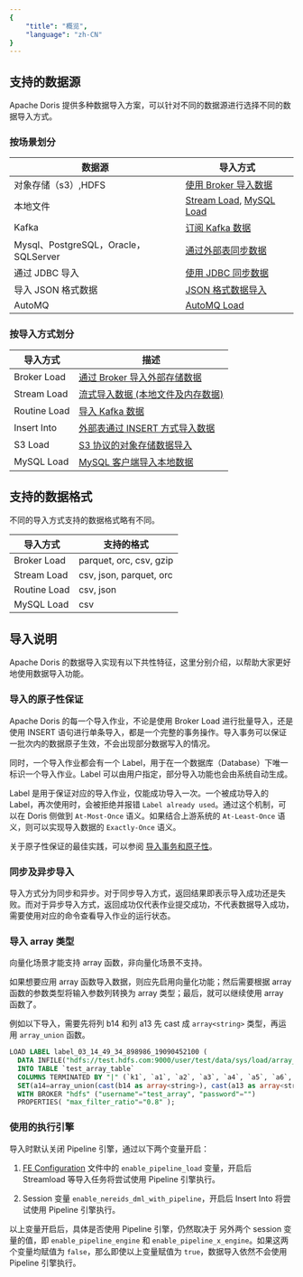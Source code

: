 ```yaml
---
{
    "title": "概览",
    "language": "zh-CN"
}
---
```


<!-- 
Licensed to the Apache Software Foundation (ASF) under one
or more contributor license agreements.  See the NOTICE file
distributed with this work for additional information
regarding copyright ownership.  The ASF licenses this file
to you under the Apache License, Version 2.0 (the
"License"); you may not use this file except in compliance
with the License.  You may obtain a copy of the License at

  http://www.apache.org/licenses/LICENSE-2.0

Unless required by applicable law or agreed to in writing,
software distributed under the License is distributed on an
"AS IS" BASIS, WITHOUT WARRANTIES OR CONDITIONS OF ANY
KIND, either express or implied.  See the License for the
specific language governing permissions and limitations
under the License.
-->



## 支持的数据源

Apache Doris 提供多种数据导入方案，可以针对不同的数据源进行选择不同的数据导入方式。

### 按场景划分

| 数据源                               | 导入方式                                                     |
| ------------------------------------ | ------------------------------------------------------------ |
| 对象存储（s3）,HDFS                  | [使用 Broker 导入数据](./broker-load-manual) |
| 本地文件                             | [Stream Load](./stream-load-manual), [MySQL Load](./mysql-load-manual)         |
| Kafka                                | [订阅 Kafka 数据](./routine-load-manual)             |
| Mysql、PostgreSQL，Oracle，SQLServer | [通过外部表同步数据](./insert-into-manual) |
| 通过 JDBC 导入                         | [使用 JDBC 同步数据](../../lakehouse/database/jdbc)           |
| 导入 JSON 格式数据                     | [JSON 格式数据导入](./load-json-format)       |
| AutoMQ                            | [AutoMQ Load](../../ecosystem/automq-load.md)            |

### 按导入方式划分

| 导入方式 | 描述                                                     |
| ------------ | ------------------------------------------------------------ |
| Broker Load  | [通过 Broker 导入外部存储数据](./broker-load-manual) |
| Stream Load  | [流式导入数据 (本地文件及内存数据)](./stream-load-manual) |
| Routine Load | [导入 Kafka 数据](./routine-load-manual)       |
| Insert Into  | [外部表通过 INSERT 方式导入数据](./insert-into-manual) |
| S3 Load      | [S3 协议的对象存储数据导入](./broker-load-manual#s3-load) |
| MySQL Load   | [MySQL 客户端导入本地数据](./mysql-load-manual) |

## 支持的数据格式

不同的导入方式支持的数据格式略有不同。

| 导入方式     | 支持的格式                |
| ------------ | ----------------------- |
| Broker Load  | parquet, orc, csv, gzip |
| Stream Load  | csv, json, parquet, orc |
| Routine Load | csv, json               |
| MySQL Load   | csv                    |

## 导入说明

Apache Doris 的数据导入实现有以下共性特征，这里分别介绍，以帮助大家更好地使用数据导入功能。

### 导入的原子性保证

Apache Doris 的每一个导入作业，不论是使用 Broker Load 进行批量导入，还是使用 INSERT 语句进行单条导入，都是一个完整的事务操作。导入事务可以保证一批次内的数据原子生效，不会出现部分数据写入的情况。

同时，一个导入作业都会有一个 Label，用于在一个数据库（Database）下唯一标识一个导入作业。Label 可以由用户指定，部分导入功能也会由系统自动生成。

Label 是用于保证对应的导入作业，仅能成功导入一次。一个被成功导入的 Label，再次使用时，会被拒绝并报错 `Label already used`。通过这个机制，可以在 Doris 侧做到 `At-Most-Once` 语义。如果结合上游系统的 `At-Least-Once` 语义，则可以实现导入数据的 `Exactly-Once` 语义。

关于原子性保证的最佳实践，可以参阅 [导入事务和原子性](https://doris.apache.org/zh-CN/docs/data-operate/import/load-atomicity/)。

### 同步及异步导入

导入方式分为同步和异步。对于同步导入方式，返回结果即表示导入成功还是失败。而对于异步导入方式，返回成功仅代表作业提交成功，不代表数据导入成功，需要使用对应的命令查看导入作业的运行状态。

### 导入 array 类型

向量化场景才能支持 array 函数，非向量化场景不支持。

如果想要应用 array 函数导入数据，则应先启用向量化功能；然后需要根据 array 函数的参数类型将输入参数列转换为 array 类型；最后，就可以继续使用 array 函数了。

例如以下导入，需要先将列 b14 和列 a13 先 cast 成 `array<string>` 类型，再运用 `array_union` 函数。

```sql
LOAD LABEL label_03_14_49_34_898986_19090452100 ( 
  DATA INFILE("hdfs://test.hdfs.com:9000/user/test/data/sys/load/array_test.data") 
  INTO TABLE `test_array_table` 
  COLUMNS TERMINATED BY "|" (`k1`, `a1`, `a2`, `a3`, `a4`, `a5`, `a6`, `a7`, `a8`, `a9`, `a10`, `a11`, `a12`, `a13`, `b14`) 
  SET(a14=array_union(cast(b14 as array<string>), cast(a13 as array<string>))) WHERE size(a2) > 270) 
  WITH BROKER "hdfs" ("username"="test_array", "password"="") 
  PROPERTIES( "max_filter_ratio"="0.8" );
```

### 使用的执行引擎

导入时默认关闭 Pipeline 引擎，通过以下两个变量开启：

1. [FE Configuration](../../admin-manual/config/fe-config) 文件中的 `enable_pipeline_load` 变量，开启后 Streamload 等导入任务将尝试使用 Pipeline 引擎执行。

2. Session 变量 `enable_nereids_dml_with_pipeline`，开启后 Insert Into 将尝试使用 Pipeline 引擎执行。

以上变量开启后，具体是否使用 Pipeline 引擎，仍然取决于 另外两个 session 变量的值，即 `enable_pipeline_engine` 和 `enable_pipeline_x_engine`。如果这两个变量均赋值为 `false`，那么即使以上变量赋值为 `true`，数据导入依然不会使用 Pipeline 引擎执行。
